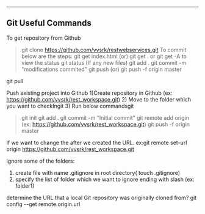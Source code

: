 --------------------
Git Useful Commands
--------------------

To get repository from Github
>git clone https://github.com/vvsrk/restwebservices.git
To commit below are the steps:
>git get index.html (or) git get . or git get -A
to view the status
>git status
(If any new files)
> git add .
>git commit -m "modifications commited"
>git push  (or) git push -f origin master

git pull



Push existing project into Github
1)Create repository in Github (ex: https://github.com/vvsrk/rest_workspace.git)
2) Move to the folder which you want to checkIngit
3) Run below commandsgit
>git init
>git add .
>git commit -m "Initial commit"
>git remote add origin <project url> (ex: https://github.com/vvsrk/rest_workspace.git)
>git push -f origin master

If we want to change the <project url> after we created the URL. 
ex:git remote set-url origin https://github.com/vvsrk/rest_workspace.git


Ignore some of the folders:
1) create file with name .gitignore in root directory( touch .gitignore)
2) specify the list of folder which we want to ignore ending with slash (ex: folder1\) 


determine the URL that a local Git repository was originally cloned from?
git config --get remote.origin.url
